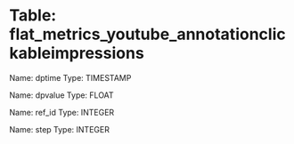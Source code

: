 Table: flat_metrics_youtube_annotationclickableimpressions
==========================================================

Name: dptime
Type: TIMESTAMP

Name: dpvalue
Type: FLOAT

Name: ref_id
Type: INTEGER

Name: step
Type: INTEGER

